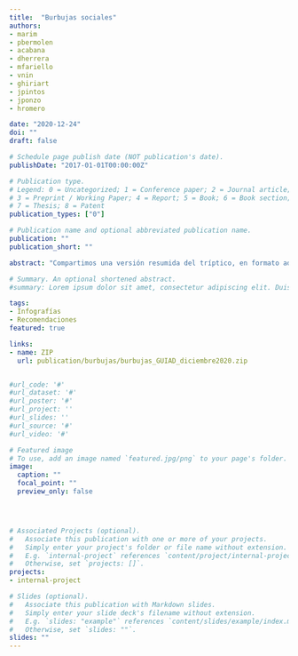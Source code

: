 ```yaml
---
title:  "Burbujas sociales"
authors:
- marim
- pbermolen
- acabana
- dherrera
- mfariello
- vnin
- ghiriart
- jpintos
- jponzo
- hromero

date: "2020-12-24"
doi: ""
draft: false

# Schedule page publish date (NOT publication's date).
publishDate: "2017-01-01T00:00:00Z"

# Publication type.
# Legend: 0 = Uncategorized; 1 = Conference paper; 2 = Journal article;
# 3 = Preprint / Working Paper; 4 = Report; 5 = Book; 6 = Book section;
# 7 = Thesis; 8 = Patent
publication_types: ["0"]

# Publication name and optional abbreviated publication name.
publication: ""
publication_short: ""

abstract: "Compartimos una versión resumida del tríptico, en formato adecuado para publicar y compartir en redes sociales via celular. Material gráfico elaborado por el Servicio de Comunicación y Publicaciones de la FADU-Udelar: Gustavo Hiriart, Cynthia Olguín, Carolina Ibarzabal y Belén Valverde."

# Summary. An optional shortened abstract.
#summary: Lorem ipsum dolor sit amet, consectetur adipiscing elit. Duis posuere tellus ac convallis placerat. Proin tincidunt magna sed ex sollicitudin condimentum.

tags:
- Infografías
- Recomendaciones
featured: true

links:
- name: ZIP
  url: publication/burbujas/burbujas_GUIAD_diciembre2020.zip


#url_code: '#'
#url_dataset: '#'
#url_poster: '#'
#url_project: ''
#url_slides: ''
#url_source: '#'
#url_video: '#'

# Featured image
# To use, add an image named `featured.jpg/png` to your page's folder. 
image:
  caption: ""
  focal_point: ""
  preview_only: false




# Associated Projects (optional).
#   Associate this publication with one or more of your projects.
#   Simply enter your project's folder or file name without extension.
#   E.g. `internal-project` references `content/project/internal-project/index.md`.
#   Otherwise, set `projects: []`.
projects:
- internal-project

# Slides (optional).
#   Associate this publication with Markdown slides.
#   Simply enter your slide deck's filename without extension.
#   E.g. `slides: "example"` references `content/slides/example/index.md`.
#   Otherwise, set `slides: ""`.
slides: ""
---
```

